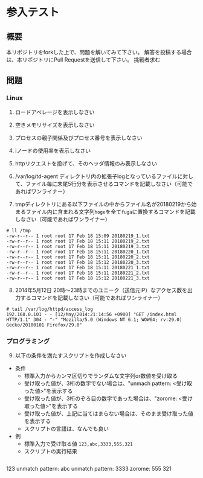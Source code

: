 参入テスト
====

## 概要
本リポジトリをforkした上で、問題を解いてみて下さい。
解答を投稿する場合は、本リポジトリにPull Requestを送信して下さい。
挑戦者求む

## 問題

### Linux

1. ロードアベレージを表示しなさい

2. 空きメモリサイズを表示しなさい

3. プロセスの親子関係及びプロセス番号を表示しなさい

4. iノードの使用率を表示しなさい

5. httpリクエストを投げて、そのヘッダ情報のみ表示しなさい

6. /var/log/td-agent ディレクトリ内の拡張子logとなっているファイルに対して、ファイル毎に末尾5行分を表示させるコマンドを記載しなさい（可能であればワンライナー）

7. tmpディレクトリにある以下ファイルの中からファイル名が20180219から始まるファイル内に含まれる文字列`hoge`を全て`fuga`に置換するコマンドを記載しなさい（可能であればワンライナー）
```
# ll /tmp
-rw-r--r-- 1 root root 17 Feb 18 15:09 20180219_1.txt
-rw-r--r-- 1 root root 17 Feb 18 15:11 20180219_2.txt
-rw-r--r-- 1 root root 17 Feb 18 15:11 20180219_3.txt
-rw-r--r-- 1 root root 17 Feb 18 15:11 20180220_1.txt
-rw-r--r-- 1 root root 17 Feb 18 15:11 20180220_2.txt
-rw-r--r-- 1 root root 17 Feb 18 15:12 20180220_3.txt
-rw-r--r-- 1 root root 17 Feb 18 15:11 20180221_1.txt
-rw-r--r-- 1 root root 17 Feb 18 15:11 20180221_2.txt
-rw-r--r-- 1 root root 17 Feb 18 15:12 20180221_3.txt
```

8. 2014年5月12日 20時～23時までのユニーク（送信元IP）なアクセス数を出力するコマンドを記載しなさい（可能であればワンライナー）
```
# tail /var/log/httpd/access_log
192.168.0.101 - - [12/May/2014:21:14:56 +0900] "GET /index.html HTTP/1.1" 304 - "-" "Mozilla/5.0 (Windows NT 6.1; WOW64; rv:29.0) Gecko/20100101 Firefox/29.0"
```

### プログラミング

9. 以下の条件を満たすスクリプトを作成しなさい
- 条件
  - 標準入力からカンマ区切りでランダムな文字列or数値を受け取る
  - 受け取った値が、3桁の数字でない場合は、"unmach pattern: <受け取った値>"を表示する
  - 受け取った値が、3桁のぞろ目の数字であった場合は、"zorome: <受け取った値>"を表示する
  - 受け取った値が、上記に当てはまらない場合は、そのまま受け取った値を表示する
  - スクリプトの言語は、なんでも良い
- 例
  - 標準入力で受け取る値
  `123,abc,3333,555,321`
  - スクリプトの実行結果
  ```
123
unmatch pattern: abc
unmatch pattern: 3333
zorome: 555
321
  ```
